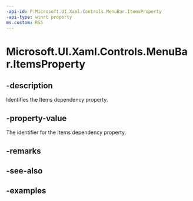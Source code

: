 ```yaml
---
-api-id: P:Microsoft.UI.Xaml.Controls.MenuBar.ItemsProperty
-api-type: winrt property
ms.custom: RS5
---
```

<!-- Property syntax.
public DependencyProperty ItemsProperty { get; }
-->

# Microsoft.UI.Xaml.Controls.MenuBar.ItemsProperty


## -description

Identifies the Items dependency property.


## -property-value

The identifier for the Items dependency property.


## -remarks


## -see-also


## -examples


